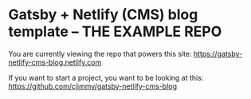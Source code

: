 # Gatsby + Netlify (CMS) blog template – THE EXAMPLE REPO

You are currently viewing the repo that powers this site:
https://gatsby-netlify-cms-blog.netlify.com

If you want to start a project, you want to be looking at this:
https://github.com/cjimmy/gatsby-netlify-cms-blog
